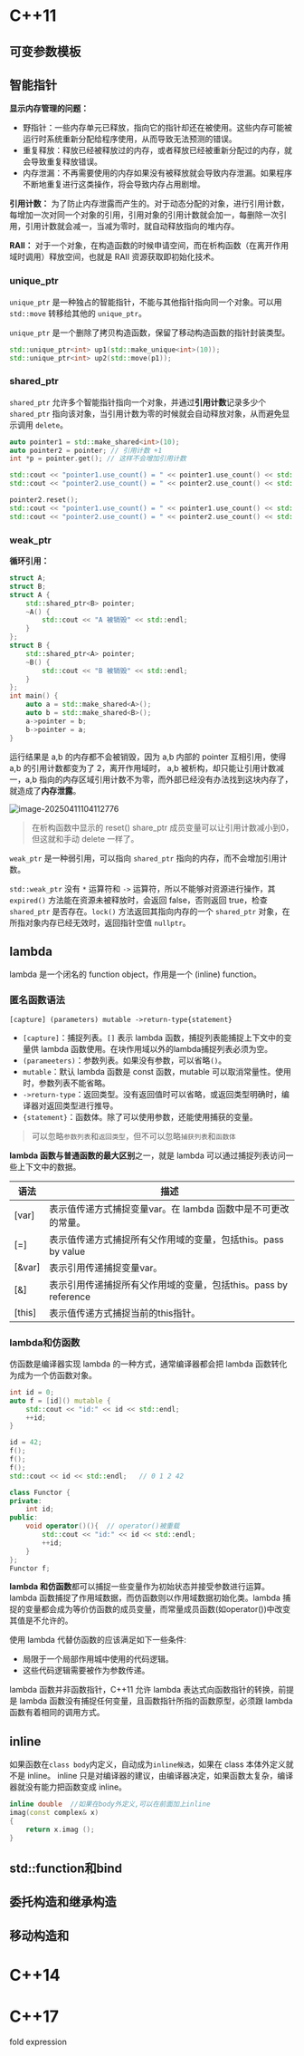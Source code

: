 # C++11

## 可变参数模板



## 智能指针

**显示内存管理的问题：**

- 野指针：一些内存单元已释放，指向它的指针却还在被使用。这些内存可能被运行时系统重新分配给程序使用，从而导致无法预测的错误。
- 重复释放：释放已经被释放过的内存，或者释放已经被重新分配过的内存，就会导致重复释放错误。
- 内存泄漏：不再需要使用的内存如果没有被释放就会导致内存泄漏。如果程序不断地重复进行这类操作，将会导致内存占用剧增。

**引用计数：**
为了防止内存泄露而产生的。对于动态分配的对象，进行引用计数，每增加一次对同一个对象的引用，引用对象的引用计数就会加一，每删除一次引用，引用计数就会减一，当减为零时，就自动释放指向的堆内存。 

**RAII：**
对于一个对象，在构造函数的时候申请空间，而在析构函数（在离开作用域时调用）释放空间，也就是 RAII 资源获取即初始化技术。 

### unique_ptr

`unique_ptr` 是一种独占的智能指针，不能与其他指针指向同一个对象。可以用 `std::move` 转移给其他的 `unique_ptr`。

`unique_ptr` 是一个删除了拷贝构造函数，保留了移动构造函数的指针封装类型。

```c++
std::unique_ptr<int> up1(std::make_unique<int>(10));
std::unique_ptr<int> up2(std::move(p1));
```

### shared_ptr

`shared_ptr` 允许多个智能指针指向一个对象，并通过**引用计数**记录多少个 `shared_ptr` 指向该对象，当引用计数为零的时候就会自动释放对象，从而避免显示调用 `delete`。

```c++
auto pointer1 = std::make_shared<int>(10);
auto pointer2 = pointer; // 引用计数 +1
int *p = pointer.get(); // 这样不会增加引用计数

std::cout << "pointer1.use_count() = " << pointer1.use_count() << std::endl; // 2
std::cout << "pointer2.use_count() = " << pointer2.use_count() << std::endl; // 2

pointer2.reset();
std::cout << "pointer1.use_count() = " << pointer1.use_count() << std::endl; // 1
std::cout << "pointer2.use_count() = " << pointer2.use_count() << std::endl; // 0, pointer2 已 reset
```

### weak_ptr

**循环引用：**

```c++
struct A;
struct B;
struct A {
	std::shared_ptr<B> pointer;
    ~A() {
    	std::cout << "A 被销毁" << std::endl;
    }
};
struct B {
	std::shared_ptr<A> pointer;
    ~B() {
    	std::cout << "B 被销毁" << std::endl;
    }
};
int main() {
    auto a = std::make_shared<A>();
    auto b = std::make_shared<B>();
    a->pointer = b;
    b->pointer = a;
}
```

运行结果是 a,b 的内存都不会被销毁，因为 a,b 内部的 pointer 互相引用，使得 a,b 的引用计数都变为了 2，离开作用域时， a,b 被析构，却只能让引用计数减一，a,b 指向的内存区域引用计数不为零，而外部已经没有办法找到这块内存了，就造成了**内存泄露**。

![image-20250411104112776](img/智能指针-循环引用.png)

> 在析构函数中显示的 reset() share_ptr 成员变量可以让引用计数减小到0，但这就和手动 delete 一样了。

`weak_ptr` 是一种弱引用，可以指向 `shared_ptr` 指向的内存，而不会增加引用计数。

`std::weak_ptr` 没有 `*` 运算符和 `->` 运算符，所以不能够对资源进行操作，其 `expired()` 方法能在资源未被释放时，会返回 false，否则返回 true，检查 `shared_ptr` 是否存在。`lock()` 方法返回其指向内存的一个 `shared_ptr` 对象，在所指对象内存已经无效时，返回指针空值 `nullptr`。

## lambda

lambda 是一个闭名的 function object，作用是一个 (inline) function。

### 匿名函数语法
```[capture] (parameters) mutable ->return-type{statement} ```

- `[capture]`：捕捉列表。`[]` 表示 lambda 函数，捕捉列表能捕捉上下文中的变量供 lambda 函数使用。在块作用域以外的lambda捕捉列表必须为空。
- `(parameeters)`：参数列表。如果没有参数，可以省略`()`。
- `mutable`：默认 lambda 函数是 const 函数，mutable 可以取消常量性。使用时，参数列表不能省略。
- `->return-type`：返回类型。没有返回值时可以省略，或返回类型明确时，编译器对返回类型进行推导。
- `{statement}`：函数体。除了可以使用参数，还能使用捕获的变量。

> 可以忽略`参数列表`和`返回类型`，但不可以忽略```捕获列表```和```函数体```

**lambda 函数与普通函数的最大区别**之一，就是 lambda 可以通过捕捉列表访问一些上下文中的数据。

|语法 |描述|
|-|-|
|[var]|表示值传递方式捕捉变量var。在 lambda 函数中是不可更改的常量。|
|[=]|表示值传递方式捕捉所有父作用域的变量，包括this。pass by value|
|[&var]|表示引用传递捕捉变量var。|
|[&]| 表示引用传递捕捉所有父作用域的变量，包括this。pass by reference |
|[this]|表示值传递方式捕捉当前的this指针。|

### lambda和仿函数

仿函数是编译器实现 lambda 的一种方式，通常编译器都会把 lambda 函数转化为成为一个仿函数对象。

```c++
int id = 0;
auto f = [id]() mutable {
	std::cout << "id:" << id << std::endl;
	++id;
}

id = 42;
f();
f();
f();
std::cout << id << std::endl;   // 0 1 2 42
```

```c++
class Functor {
private:
    int id;
public:
	void operator()(){  // operator()被重载
        std::cout << "id:" << id << std::endl;
		++id;
    }  
};
Functor f;
```

**lambda 和仿函数**都可以捕捉一些变量作为初始状态并接受参数进行运算。lambda 函数捕捉了作用域数据，而仿函数则以作用域数据初始化类。lambda 捕捉的变量都会成为等价仿函数的成员变量，而常量成员函数(如operator())中改变其值是不允许的。

使用 lambda 代替仿函数的应该满足如下一些条件:

- 局限于一个局部作用城中使用的代码逻辑。
- 这些代码逻辑需要被作为参数传递。

lambda 函数并非函数指针，C++11 允许 lambda 表达式向函数指针的转换，前提是 lambda 函数没有捕捉任何变量，且函数指针所指的函数原型，必须跟 lambda 函数有着相同的调用方式。

## inline

如果函数在```class body```内定义，自动成为```inline候选```，如果在 class 本体外定义就不是 inline。
inline 只是对编译器的建议，由编译器决定，如果函数太复杂，编译器就没有能力把函数变成 inline。

```cpp     
inline double  //如果在body外定义,可以在前面加上inline 
imag(const complex& x)
{
    return x.imag ();
}
```

## std::function和bind

## 委托构造和继承构造



## 移动构造和





# C++14



# C++17

fold expression
